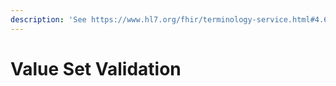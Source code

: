 ```yaml
---
description: 'See https://www.hl7.org/fhir/terminology-service.html#4.6.5'
---
```


# Value Set Validation

